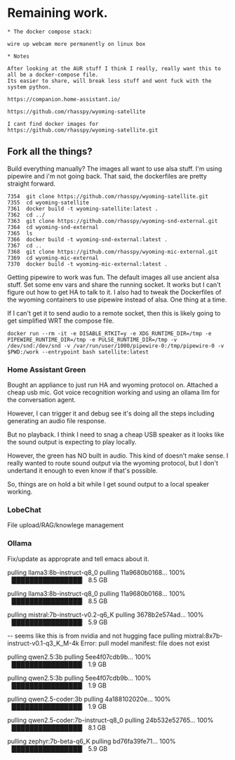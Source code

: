 # Remaining work.


    * The docker compose stack:

    wire up webcam more permanently on linux box

    * Notes

    After looking at the AUR stuff I think I really, really want this to all be a docker-compose file.
    Its easier to share, will break less stuff and wont fuck with the system python.

    https://companion.home-assistant.io/

    https://github.com/rhasspy/wyoming-satellite

    I cant find docker images for 
    https://github.com/rhasspy/wyoming-satellite.git

## Fork all the things?

Build everything manually? The images all want to use alsa stuff. I'm using pipewire and i'm not going back.
That said, the dockerfiles are pretty straight forward.

```
7354  git clone https://github.com/rhasspy/wyoming-satellite.git
7355  cd wyoming-satellite
7361  docker build -t wyoming-satellite:latest .
7362  cd ../
7363  git clone https://github.com/rhasspy/wyoming-snd-external.git
7364  cd wyoming-snd-external
7365  ls
7366  docker build -t wyoming-snd-external:latest .
7367  cd ..
7368  git clone https://github.com/rhasspy/wyoming-mic-external.git
7369  cd wyoming-mic-external
7370  docker build -t wyoming-mic-external:latest .
```

Getting pipewire to work was fun. The default images all use ancient alsa stuff.
Set some env vars and share the running socket. It works but I can't figure out how to get HA to talk to it.
I also had to tweak the Dockerfiles of the wyoming containers to use pipewire instead of alsa. One thing at a time.

If I can't get it to send audio to a remote socket, then this is likely going to get simplified WRT the compose file.

```
docker run --rm -it -e DISABLE_RTKIT=y -e XDG_RUNTIME_DIR=/tmp -e PIPEWIRE_RUNTIME_DIR=/tmp -e PULSE_RUNTIME_DIR=/tmp -v /dev/snd:/dev/snd -v /var/run/user/1000/pipewire-0:/tmp/pipewire-0 -v $PWD:/work --entrypoint bash satellite:latest
```

### Home Assistant Green

Bought an appliance to just run HA and wyoming protocol on. Attached a cheap usb mic.
Got voice recognition working and using an ollama llm for the conversation agent.

However, I can trigger it and debug see it's doing all the steps including generating an audio file response.

But no playback. I think I need to snag a cheap USB speaker as it looks like the sound output is expecting to play locally.

However, the green has NO built in audio. This kind of doesn't make sense. I really wanted to route sound output via the wyoming protocol, but I don't undertand it enough to even know if that's possible.

So, things are on hold a bit while I get sound output to a local speaker working.

### LobeChat

File upload/RAG/knowlege management


### Ollama

Fix/update as approprate and tell emacs about it.

pulling llama3:8b-instruct-q8_0
pulling 11a9680b0168... 100% ▕████████████████▏ 8.5 GB                         

pulling llama3:8b-instruct-q8_0
pulling 11a9680b0168... 100% ▕████████████████▏ 8.5 GB                         

pulling mistral:7b-instruct-v0.2-q6_K
pulling 3678b2e574ad... 100% ▕████████████████▏ 5.9 GB                         

-- seems like this is from nvidia and not hugging face
pulling mixtral:8x7b-instruct-v0.1-q3_K_M-4k
Error: pull model manifest: file does not exist

pulling qwen2.5:3b
pulling 5ee4f07cdb9b... 100% ▕████████████████▏ 1.9 GB                         

pulling qwen2.5:3b
pulling 5ee4f07cdb9b... 100% ▕████████████████▏ 1.9 GB                         

pulling qwen2.5-coder:3b
pulling 4a188102020e... 100% ▕████████████████▏ 1.9 GB                         

pulling qwen2.5-coder:7b-instruct-q8_0
pulling 24b532e52765... 100% ▕████████████████▏ 8.1 GB                         

pulling zephyr:7b-beta-q6_K
pulling bd76fa39fe71... 100% ▕████████████████▏ 5.9 GB                         
